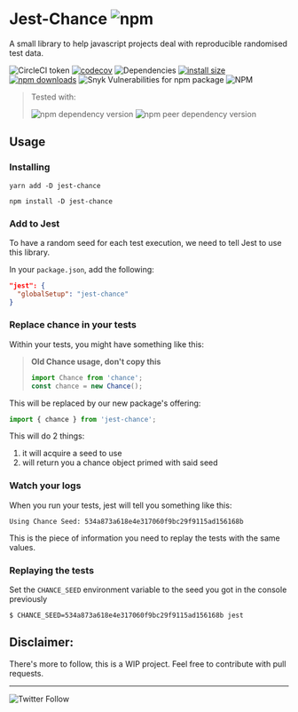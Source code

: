 # Jest-Chance ![npm](https://img.shields.io/npm/v/jest-chance.svg)
A small library to help javascript projects deal with reproducible randomised test data.

![CircleCI token](https://img.shields.io/circleci/token/6a2612980deeac020acd1c4401785f06e91a52af/project/github/meza/jest-chance/master.svg?label=circleci)
[![codecov](https://codecov.io/gh/meza/jest-chance/branch/master/graph/badge.svg)](https://codecov.io/gh/meza/jest-chance)
![Dependencies](https://david-dm.org/meza/jest-chance.svg)
[![install size](https://packagephobia.now.sh/badge?p=jest-chance)](https://packagephobia.now.sh/result?p=jest-chance)
[![npm downloads](https://img.shields.io/npm/dm/jest-chance.svg?style=flat-square)](http://npm-stat.com/charts.html?package=jest-chance)
![Snyk Vulnerabilities for npm package](https://img.shields.io/snyk/vulnerabilities/npm/jest-chance.svg)
![NPM](https://img.shields.io/npm/l/jest-chance.svg)

>Tested with:
>
>![npm dependency version](https://img.shields.io/npm/dependency-version/jest-chance/chance.svg)
>![npm peer dependency version](https://img.shields.io/npm/dependency-version/jest-chance/dev/jest.svg)

## Usage

### Installing
```
yarn add -D jest-chance
```

```
npm install -D jest-chance
```

### Add to Jest
To have a random seed for each test execution, we need to tell Jest to use this library.

In your `package.json`, add the following:
```json
"jest": {
  "globalSetup": "jest-chance"
}
```

### Replace chance in your tests
Within your tests, you might have something like this:
>**Old Chance usage, don't copy this**
>```js 
>import Chance from 'chance';
>const chance = new Chance();
>```

This will be replaced by our new package's offering:

```js
import { chance } from 'jest-chance'; 
```

This will do 2 things:
  1. it will acquire a seed to use
  2. will return you a chance object primed with said seed
  
### Watch your logs
When you run your tests, jest will tell you something like this:
```
Using Chance Seed: 534a873a618e4e317060f9bc29f9115ad156168b
```

This is the piece of information you need to replay the tests with the same values.

### Replaying the tests
Set the `CHANCE_SEED` environment variable to the seed you got in the console previously
```
$ CHANCE_SEED=534a873a618e4e317060f9bc29f9115ad156168b jest
```

## Disclaimer:
There's more to follow, this is a WIP project. Feel free to contribute with pull requests.

---
![Twitter Follow](https://img.shields.io/twitter/follow/vsbmeza.svg?style=social)
